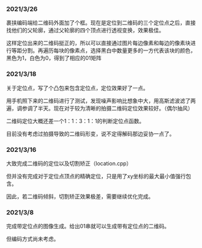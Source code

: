### 2021/3/26

裹挟编码端给二维码外面加了个框。现在是定位到二维码的三个定位点之后，直接找他们的父轮廓，通过父轮廓的四个顶点进行透视变换，效果极佳。

这样定位出来的二维码挺正的，所以可以直接通过图片每边像素和每边的像素块进行等距分割。再遍历每块的像素点，选择黑白中数量更多的一方代表该块的颜色，黑色为1，白色为0，得到了相应的01矩阵



### 2021/3/18

关于定位点，写了个凸包来包含定位点，定位效果好了一点。

用手机照下来的二维码进行了测试，发现噪声影响比想象中大，用高斯滤波滤了两遍，调参调了半天。现在对于较为清晰的拍摄二维码定位效果较好。（偶尔抽风）

二维码定位大概还差一个1：1：3：1：1的判断定位点函数。

目前没有考虑过拍摄导致的二维码形变，说不定得解码那边妥协一点了。



### 2021/3/16

大致完成二维码的定位以及切割矫正（location.cpp）

但并没有完成对于定位点顶点的精确定位，只是用了xy坐标的最大最小值强行包含。

因此，若二维码倾斜，切割矫正效果极差，需要继续优化完成。



### 2021/3/8

完成带定位点的图像生成。给出01串就可以生成带有定位点的二维码。

但编码方式尚未考虑。
